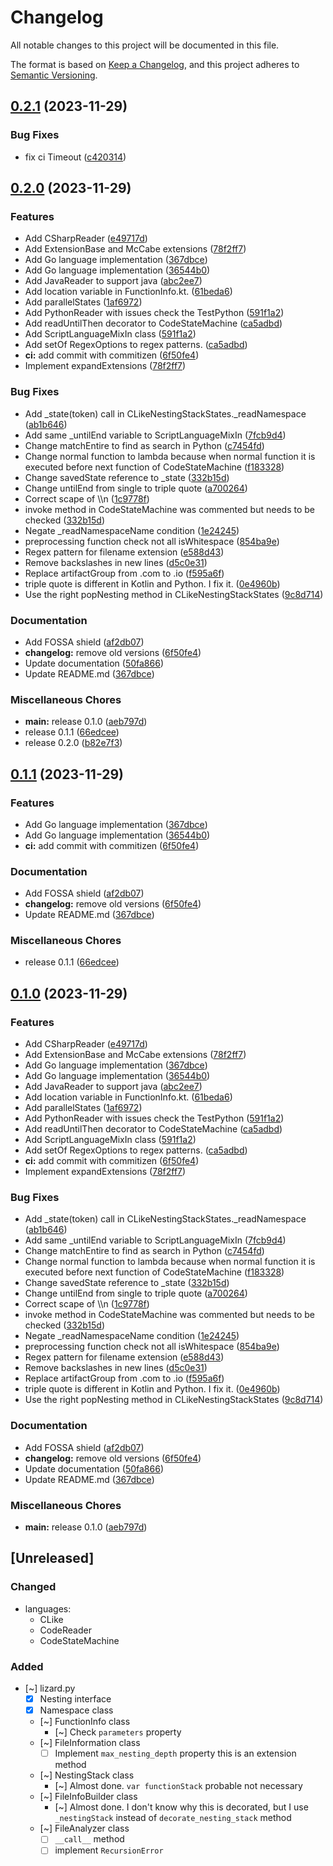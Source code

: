 # Changelog

All notable changes to this project will be documented in this file.

The format is based on [Keep a Changelog](https://keepachangelog.com/en/1.0.0/),
and this project adheres to [Semantic Versioning](https://semver.org/spec/v2.0.0.html).

## [0.2.1](https://github.com/kevinah95/KLizard/compare/v0.2.0...v0.2.1) (2023-11-29)


### Bug Fixes

* fix ci Timeout ([c420314](https://github.com/kevinah95/KLizard/commit/c420314d1e6a1e5e9c2ba796f7d238c702b41e03))

## [0.2.0](https://github.com/kevinah95/KLizard/compare/v0.1.2-SNAPSHOT...v0.2.0) (2023-11-29)


### Features

* Add CSharpReader ([e49717d](https://github.com/kevinah95/KLizard/commit/e49717d72b19047578844298c4b4e6e8e3c530ed))
* Add ExtensionBase and McCabe extensions ([78f2ff7](https://github.com/kevinah95/KLizard/commit/78f2ff70091b736cfb34739c1038f855b9495eab))
* Add Go language implementation ([367dbce](https://github.com/kevinah95/KLizard/commit/367dbceda5a92a0f0b30854ceb95415d4da4619b))
* Add Go language implementation ([36544b0](https://github.com/kevinah95/KLizard/commit/36544b06760723a9c10cd0d2d0add03e23470a24))
* Add JavaReader to support java ([abc2ee7](https://github.com/kevinah95/KLizard/commit/abc2ee7ac361018c4d361c21169e2da434acb6f0))
* Add location variable in FunctionInfo.kt. ([61beda6](https://github.com/kevinah95/KLizard/commit/61beda63bd7240eeed644bf779e30fcdbe6017b4))
* Add parallelStates ([1af6972](https://github.com/kevinah95/KLizard/commit/1af697250792e7faa029d29517edac52805210e3))
* Add PythonReader with issues check the TestPython ([591f1a2](https://github.com/kevinah95/KLizard/commit/591f1a2b73e8a841855f09b9ec154c857e0c9320))
* Add readUntilThen decorator to CodeStateMachine ([ca5adbd](https://github.com/kevinah95/KLizard/commit/ca5adbd6ccf721d7d47ef91c46cbf60da3fb2bb9))
* Add ScriptLanguageMixIn class ([591f1a2](https://github.com/kevinah95/KLizard/commit/591f1a2b73e8a841855f09b9ec154c857e0c9320))
* Add setOf RegexOptions to regex patterns. ([ca5adbd](https://github.com/kevinah95/KLizard/commit/ca5adbd6ccf721d7d47ef91c46cbf60da3fb2bb9))
* **ci:** add commit with commitizen ([6f50fe4](https://github.com/kevinah95/KLizard/commit/6f50fe4c0592051a0c70b3d1b144386286d0fa97))
* Implement expandExtensions ([78f2ff7](https://github.com/kevinah95/KLizard/commit/78f2ff70091b736cfb34739c1038f855b9495eab))


### Bug Fixes

* Add _state(token) call in CLikeNestingStackStates._readNamespace ([ab1b646](https://github.com/kevinah95/KLizard/commit/ab1b646bc32a9e2a9a9c7a23244f80546f1c5f71))
* Add same _untilEnd variable to ScriptLanguageMixIn ([7fcb9d4](https://github.com/kevinah95/KLizard/commit/7fcb9d4ff9fdb215008efed2d61ca9c7ee4b2a48))
* Change matchEntire to find as search in Python ([c7454fd](https://github.com/kevinah95/KLizard/commit/c7454fd7c45303d5e3299b3c4c22d71cf151e5f7))
* Change normal function to lambda because when normal function it is executed before next function of CodeStateMachine ([f183328](https://github.com/kevinah95/KLizard/commit/f183328646099565116c597df79260dd977c03f7))
* Change savedState reference to _state ([332b15d](https://github.com/kevinah95/KLizard/commit/332b15d6685a7972ac4dedbe6cbcf86dad27e259))
* Change untilEnd from single to triple quote ([a700264](https://github.com/kevinah95/KLizard/commit/a70026424133836c5f29c0ef9a0ab5b6c989dd9d))
* Correct scape of \\\n ([1c9778f](https://github.com/kevinah95/KLizard/commit/1c9778f0ed3050c4e5c2d1a97c6fa753d65c8914))
* invoke method in CodeStateMachine was commented but needs to be checked ([332b15d](https://github.com/kevinah95/KLizard/commit/332b15d6685a7972ac4dedbe6cbcf86dad27e259))
* Negate _readNamespaceName condition ([1e24245](https://github.com/kevinah95/KLizard/commit/1e24245e61d68974f1d6e63da51d1c82e33bf877))
* preprocessing function check not all isWhitespace ([854ba9e](https://github.com/kevinah95/KLizard/commit/854ba9e0201662f2e3b34c5eae5e800a88dbf347))
* Regex pattern for filename extension ([e588d43](https://github.com/kevinah95/KLizard/commit/e588d43871608d50f661fe73a00b9f25bbdf2d9b))
* Remove backslashes in new lines ([d5c0e31](https://github.com/kevinah95/KLizard/commit/d5c0e31399d64c798bdaa7a08ffaccb39d151c91))
* Replace artifactGroup from .com to .io ([f595a6f](https://github.com/kevinah95/KLizard/commit/f595a6f6a530c3454a9efcbaa919291b9a993cc2))
* triple quote is different in Kotlin and Python. I fix it. ([0e4960b](https://github.com/kevinah95/KLizard/commit/0e4960bc6aaa885a0e66c31d596ada9e76f62262))
* Use the right popNesting method in CLikeNestingStackStates ([9c8d714](https://github.com/kevinah95/KLizard/commit/9c8d714a76dc4082bcba4e172d9ef53bb59b7689))


### Documentation

* Add FOSSA shield ([af2db07](https://github.com/kevinah95/KLizard/commit/af2db0763d80de77edb0068528ef75da6693d7fd))
* **changelog:** remove old versions ([6f50fe4](https://github.com/kevinah95/KLizard/commit/6f50fe4c0592051a0c70b3d1b144386286d0fa97))
* Update documentation ([50fa866](https://github.com/kevinah95/KLizard/commit/50fa8668fe4f4c450e06191c6403ef395f1541ad))
* Update README.md ([367dbce](https://github.com/kevinah95/KLizard/commit/367dbceda5a92a0f0b30854ceb95415d4da4619b))


### Miscellaneous Chores

* **main:** release 0.1.0 ([aeb797d](https://github.com/kevinah95/KLizard/commit/aeb797df6f613f220a4a07a404bd9308fe530ab0))
* release 0.1.1 ([66edcee](https://github.com/kevinah95/KLizard/commit/66edcee273c2bccff9cc21597918e9c3277e981e))
* release 0.2.0 ([b82e7f3](https://github.com/kevinah95/KLizard/commit/b82e7f38d07a1af775b9d0452209a7d514ad13f2))

## [0.1.1](https://github.com/kevinah95/KLizard/compare/v0.1.0...v0.1.1) (2023-11-29)


### Features

* Add Go language implementation ([367dbce](https://github.com/kevinah95/KLizard/commit/367dbceda5a92a0f0b30854ceb95415d4da4619b))
* Add Go language implementation ([36544b0](https://github.com/kevinah95/KLizard/commit/36544b06760723a9c10cd0d2d0add03e23470a24))
* **ci:** add commit with commitizen ([6f50fe4](https://github.com/kevinah95/KLizard/commit/6f50fe4c0592051a0c70b3d1b144386286d0fa97))


### Documentation

* Add FOSSA shield ([af2db07](https://github.com/kevinah95/KLizard/commit/af2db0763d80de77edb0068528ef75da6693d7fd))
* **changelog:** remove old versions ([6f50fe4](https://github.com/kevinah95/KLizard/commit/6f50fe4c0592051a0c70b3d1b144386286d0fa97))
* Update README.md ([367dbce](https://github.com/kevinah95/KLizard/commit/367dbceda5a92a0f0b30854ceb95415d4da4619b))


### Miscellaneous Chores

* release 0.1.1 ([66edcee](https://github.com/kevinah95/KLizard/commit/66edcee273c2bccff9cc21597918e9c3277e981e))

## [0.1.0](https://github.com/kevinah95/KLizard/compare/v0.1.2...v0.1.0) (2023-11-29)


### Features

* Add CSharpReader ([e49717d](https://github.com/kevinah95/KLizard/commit/e49717d72b19047578844298c4b4e6e8e3c530ed))
* Add ExtensionBase and McCabe extensions ([78f2ff7](https://github.com/kevinah95/KLizard/commit/78f2ff70091b736cfb34739c1038f855b9495eab))
* Add Go language implementation ([367dbce](https://github.com/kevinah95/KLizard/commit/367dbceda5a92a0f0b30854ceb95415d4da4619b))
* Add Go language implementation ([36544b0](https://github.com/kevinah95/KLizard/commit/36544b06760723a9c10cd0d2d0add03e23470a24))
* Add JavaReader to support java ([abc2ee7](https://github.com/kevinah95/KLizard/commit/abc2ee7ac361018c4d361c21169e2da434acb6f0))
* Add location variable in FunctionInfo.kt. ([61beda6](https://github.com/kevinah95/KLizard/commit/61beda63bd7240eeed644bf779e30fcdbe6017b4))
* Add parallelStates ([1af6972](https://github.com/kevinah95/KLizard/commit/1af697250792e7faa029d29517edac52805210e3))
* Add PythonReader with issues check the TestPython ([591f1a2](https://github.com/kevinah95/KLizard/commit/591f1a2b73e8a841855f09b9ec154c857e0c9320))
* Add readUntilThen decorator to CodeStateMachine ([ca5adbd](https://github.com/kevinah95/KLizard/commit/ca5adbd6ccf721d7d47ef91c46cbf60da3fb2bb9))
* Add ScriptLanguageMixIn class ([591f1a2](https://github.com/kevinah95/KLizard/commit/591f1a2b73e8a841855f09b9ec154c857e0c9320))
* Add setOf RegexOptions to regex patterns. ([ca5adbd](https://github.com/kevinah95/KLizard/commit/ca5adbd6ccf721d7d47ef91c46cbf60da3fb2bb9))
* **ci:** add commit with commitizen ([6f50fe4](https://github.com/kevinah95/KLizard/commit/6f50fe4c0592051a0c70b3d1b144386286d0fa97))
* Implement expandExtensions ([78f2ff7](https://github.com/kevinah95/KLizard/commit/78f2ff70091b736cfb34739c1038f855b9495eab))


### Bug Fixes

* Add _state(token) call in CLikeNestingStackStates._readNamespace ([ab1b646](https://github.com/kevinah95/KLizard/commit/ab1b646bc32a9e2a9a9c7a23244f80546f1c5f71))
* Add same _untilEnd variable to ScriptLanguageMixIn ([7fcb9d4](https://github.com/kevinah95/KLizard/commit/7fcb9d4ff9fdb215008efed2d61ca9c7ee4b2a48))
* Change matchEntire to find as search in Python ([c7454fd](https://github.com/kevinah95/KLizard/commit/c7454fd7c45303d5e3299b3c4c22d71cf151e5f7))
* Change normal function to lambda because when normal function it is executed before next function of CodeStateMachine ([f183328](https://github.com/kevinah95/KLizard/commit/f183328646099565116c597df79260dd977c03f7))
* Change savedState reference to _state ([332b15d](https://github.com/kevinah95/KLizard/commit/332b15d6685a7972ac4dedbe6cbcf86dad27e259))
* Change untilEnd from single to triple quote ([a700264](https://github.com/kevinah95/KLizard/commit/a70026424133836c5f29c0ef9a0ab5b6c989dd9d))
* Correct scape of \\\n ([1c9778f](https://github.com/kevinah95/KLizard/commit/1c9778f0ed3050c4e5c2d1a97c6fa753d65c8914))
* invoke method in CodeStateMachine was commented but needs to be checked ([332b15d](https://github.com/kevinah95/KLizard/commit/332b15d6685a7972ac4dedbe6cbcf86dad27e259))
* Negate _readNamespaceName condition ([1e24245](https://github.com/kevinah95/KLizard/commit/1e24245e61d68974f1d6e63da51d1c82e33bf877))
* preprocessing function check not all isWhitespace ([854ba9e](https://github.com/kevinah95/KLizard/commit/854ba9e0201662f2e3b34c5eae5e800a88dbf347))
* Regex pattern for filename extension ([e588d43](https://github.com/kevinah95/KLizard/commit/e588d43871608d50f661fe73a00b9f25bbdf2d9b))
* Remove backslashes in new lines ([d5c0e31](https://github.com/kevinah95/KLizard/commit/d5c0e31399d64c798bdaa7a08ffaccb39d151c91))
* Replace artifactGroup from .com to .io ([f595a6f](https://github.com/kevinah95/KLizard/commit/f595a6f6a530c3454a9efcbaa919291b9a993cc2))
* triple quote is different in Kotlin and Python. I fix it. ([0e4960b](https://github.com/kevinah95/KLizard/commit/0e4960bc6aaa885a0e66c31d596ada9e76f62262))
* Use the right popNesting method in CLikeNestingStackStates ([9c8d714](https://github.com/kevinah95/KLizard/commit/9c8d714a76dc4082bcba4e172d9ef53bb59b7689))


### Documentation

* Add FOSSA shield ([af2db07](https://github.com/kevinah95/KLizard/commit/af2db0763d80de77edb0068528ef75da6693d7fd))
* **changelog:** remove old versions ([6f50fe4](https://github.com/kevinah95/KLizard/commit/6f50fe4c0592051a0c70b3d1b144386286d0fa97))
* Update documentation ([50fa866](https://github.com/kevinah95/KLizard/commit/50fa8668fe4f4c450e06191c6403ef395f1541ad))
* Update README.md ([367dbce](https://github.com/kevinah95/KLizard/commit/367dbceda5a92a0f0b30854ceb95415d4da4619b))


### Miscellaneous Chores

* **main:** release 0.1.0 ([aeb797d](https://github.com/kevinah95/KLizard/commit/aeb797df6f613f220a4a07a404bd9308fe530ab0))

## [Unreleased]

### Changed

- languages:
  - CLike
  - CodeReader
  - CodeStateMachine

### Added 

- [~] lizard.py
  - [x] Nesting interface
  - [x] Namespace class
  - [~] FunctionInfo class
    - [~] Check `parameters` property
  - [~] FileInformation class
    - [ ] Implement `max_nesting_depth` property this is an extension method
  - [~] NestingStack class
    - [~] Almost done. `var functionStack` probable not necessary
  - [~] FileInfoBuilder class
    - [~] Almost done. I don't know why this is decorated, but I use `_nestingStack` instead of `decorate_nesting_stack` method
  - [~] FileAnalyzer class
    - [ ] `__call__` method
    - [ ] implement `RecursionError`
